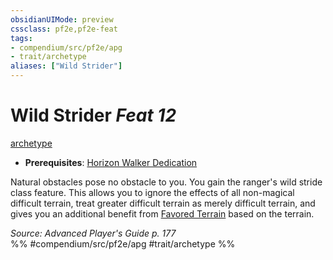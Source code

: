 ```yaml
---
obsidianUIMode: preview
cssclass: pf2e,pf2e-feat
tags:
- compendium/src/pf2e/apg
- trait/archetype
aliases: ["Wild Strider"]
---
```

# Wild Strider  *Feat 12*  
[archetype](rules/traits/archetype.md "Archetype Feat Trait")  

- **Prerequisites**: [Horizon Walker Dedication](compendium/feats/horizon-walker-dedication-apg.md)

Natural obstacles pose no obstacle to you. You gain the ranger's wild stride class feature. This allows you to ignore the effects of all non-magical difficult terrain, treat greater difficult terrain as merely difficult terrain, and gives you an additional benefit from [Favored Terrain](compendium/feats/favored-terrain.md) based on the terrain.

*Source: Advanced Player's Guide p. 177*  
%% #compendium/src/pf2e/apg #trait/archetype %%